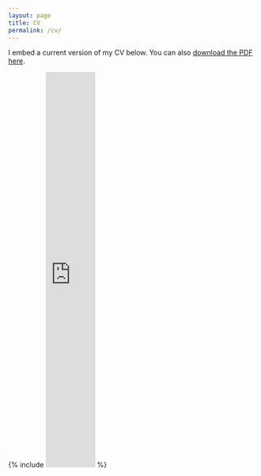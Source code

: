 ```yaml
---
layout: page
title: CV
permalink: /cv/
---
```


I embed a current version of my CV below. You can also [download the PDF here](https://drive.google.com/file/d/1uYmy83NdCpi3QGBsMSGsX9hR2YEFNqsY/view?usp=sharing).

{% include <embed src="https://drive.google.com/file/d/1uYmy83NdCpi3QGBsMSGsX9hR2YEFNqsY/view?usp=sharing" width=100 height=800> %}


